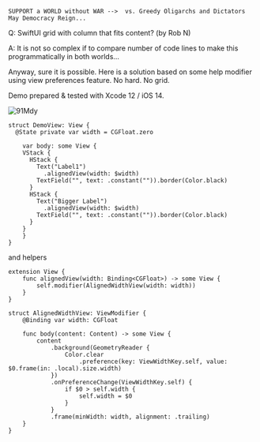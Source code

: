 ```
SUPPORT a WORLD without WAR -->  vs. Greedy Oligarchs and Dictators
May Democracy Reign... 
```

Q: SwiftUI grid with column that fits content? (by Rob N)

A: It is not so complex if to compare number of code lines to make this programmatically in both worlds...

Anyway, sure it is possible. Here is a solution based on some help modifier using view preferences feature. No hard. No grid.

Demo prepared & tested with Xcode 12 / iOS 14. 

![91Mdy](https://user-images.githubusercontent.com/62171579/173861424-2b9707dc-a3cc-428f-9f35-779604a55fd6.png)

```
struct DemoView: View {
  @State private var width = CGFloat.zero

    var body: some View {
    VStack {
      HStack {
        Text("Label1")
          .alignedView(width: $width)
        TextField("", text: .constant("")).border(Color.black)
      }
      HStack {
        Text("Bigger Label")
          .alignedView(width: $width)
        TextField("", text: .constant("")).border(Color.black)
      }
    }
    }
}
```

and helpers

```
extension View {
    func alignedView(width: Binding<CGFloat>) -> some View {
        self.modifier(AlignedWidthView(width: width))
    }
}

struct AlignedWidthView: ViewModifier {
    @Binding var width: CGFloat

    func body(content: Content) -> some View {
        content
            .background(GeometryReader {
                Color.clear
                    .preference(key: ViewWidthKey.self, value: $0.frame(in: .local).size.width)
            })
            .onPreferenceChange(ViewWidthKey.self) {
                if $0 > self.width {
                    self.width = $0
                }
            }
            .frame(minWidth: width, alignment: .trailing)
    }
}
```
